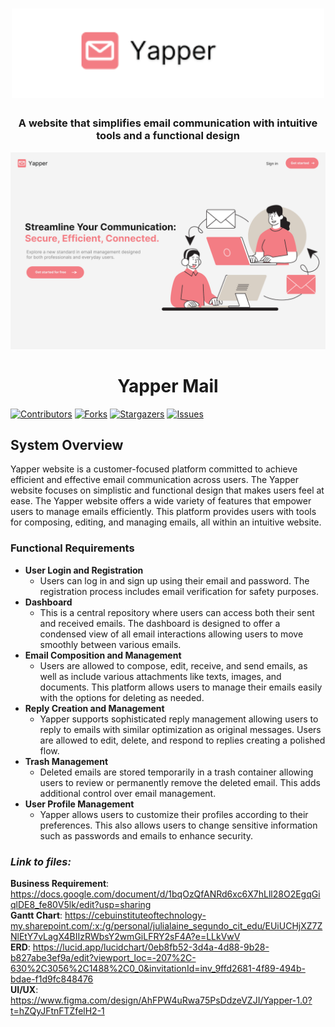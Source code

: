 <h1 align="center">
	<img width="500" alt="Yapper Mail" src="https://raw.githubusercontent.com/hulyarein/Yapper-Mail-/refs/heads/zyleBranch/YapperMail/EmailCompositionAndManagement/static/images/logo.png">
</h1>

<h3 align="center">
	A website that simplifies email communication with intuitive tools and a functional design
</h3>

<p align="center" >
	<img width = "600" src="https://raw.githubusercontent.com/hulyarein/Yapper-Mail-/refs/heads/zyleBranch/YapperMail/EmailCompositionAndManagement/static/images/LandingPagePic.png">
</p>

<h1 align = "center">
	Yapper Mail
</h1>

[![Contributors][contributors-shield]][contributors-url]
[![Forks][forks-shield]][forks-url]
[![Stargazers][stars-shield]][stars-url]
[![Issues][issues-shield]][issues-url]



## System Overview
Yapper website is a customer-focused platform committed to achieve efficient and effective email communication across users. The Yapper website focuses on simplistic and functional design that makes users feel at ease. The Yapper website offers a wide variety of features that empower users to manage emails efficiently. This platform provides users with tools for composing, editing, and managing emails, all within an intuitive website.
### Functional Requirements

- **User Login and Registration**
  - Users can log in and sign up using their email and password. The registration process includes email verification for safety purposes.
- **Dashboard**
  - This is a central repository where users can access both their sent and received emails. The dashboard is designed to offer a condensed view of all email interactions allowing users to move smoothly between various emails.
- **Email Composition and Management**
  - Users are allowed to compose, edit, receive, and send emails, as well as include various attachments like texts, images, and documents. This platform allows users to manage their emails easily with the options for deleting as needed.
- **Reply Creation and Management**
  - Yapper supports sophisticated reply management allowing users to reply to emails with similar optimization as original messages. Users are allowed to edit, delete, and respond to replies creating a polished flow.
 - **Trash Management**
   - Deleted emails are stored temporarily in a trash container allowing users to review or permanently remove the deleted email. This adds additional control over email management.
 - **User Profile Management**
   - Yapper allows users to customize their profiles according to their preferences. This also allows users to change sensitive information such as passwords and emails to enhance security.
	
     
### *Link to files:* 
**Business Requirement**: https://docs.google.com/document/d/1bqOzQfANRd6xc6X7hLll28O2EgqGiqlDE8_fe80V5lk/edit?usp=sharing <br/>
**Gantt Chart**: https://cebuinstituteoftechnology-my.sharepoint.com/:x:/g/personal/julialaine_segundo_cit_edu/EUiUCHjXZ7ZNlEtY7vLagX4BIIzRWbsY2wmGiLFRY2sF4A?e=LLkVwV <br/>
**ERD**: https://lucid.app/lucidchart/0eb8fb52-3d4a-4d88-9b28-b827abe3ef9a/edit?viewport_loc=-207%2C-630%2C3056%2C1488%2C0_0&invitationId=inv_9ffd2681-4f89-494b-bdae-f1d9fc848476 <br/>
**UI/UX**: https://www.figma.com/design/AhFPW4uRwa75PsDdzeVZJI/Yapper-1.0?t=hZQyJFtnFTZfelH2-1 <br/>


<!-- MARKDOWN LINKS & IMAGES -->
<!-- https://www.markdownguide.org/basic-syntax/#reference-style-links -->
[contributors-shield]: https://img.shields.io/github/contributors/hulyarein/Yapper-Mail-?style=for-the-badge
[forks-shield]: https://img.shields.io/github/forks/hulyarein/Yapper-Mail-?style=for-the-badge
[stars-shield]: https://img.shields.io/github/stars/hulyarein/Yapper-Mail-?style=for-the-badge
[issues-shield]: https://img.shields.io/github/issues/hulyarein/Yapper-Mail-?style=for-the-badge
[django-image]: https://img.shields.io/badge/Django-blue?style=for-the-badge&logo=django
[tailwind-image]: https://img.shields.io/badge/TailwindCSS-orange?style=for-the-badge&logo=tailwindcss


[Bootstrap.com]: https://img.shields.io/badge/Bootstrap-563D7C?style=for-the-badge&logo=bootstrap&logoColor=white
[Bootstrap-url]: https://getbootstrap.com
[JQuery.com]: https://img.shields.io/badge/jQuery-0769AD?style=for-the-badge&logo=jquery&logoColor=white
[JQuery-url]: https://jquery.com 

[contributors-url]: https://github.com/hulyarein/Yapper-Mail-/graphs/contributors
[forks-url]: https://github.com/hulyarein/Yapper-Mail-/network/members
[stars-url]:https://github.com/hulyarein/Yapper-Mail-/stargazers
[issues-url]: https://github.com/hulyarein/Yapper-Mail-/issues
[django-url]: https://www.djangoproject.com/
[tailwind-url]: https://tailwindcss.com/
